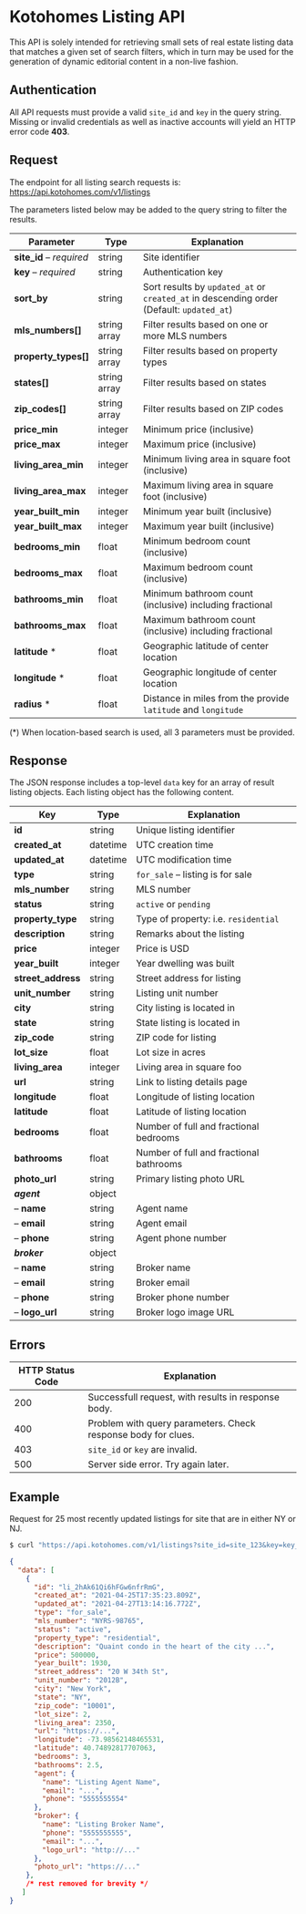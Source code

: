 # Kotohomes Listing API

This API is solely intended for retrieving small sets of real estate listing data that matches a given set of search filters, which in turn may be used for the generation of dynamic editorial content in a non-live fashion.



## Authentication

All API requests must provide a valid `site_id` and `key` in the query string. Missing or invalid credentials as well as inactive accounts will yield an HTTP error code **403**.



## Request

The endpoint for all listing search requests is: https://api.kotohomes.com/v1/listings

The parameters listed below may be added to the query string to filter the results.

| Parameter                | Type         | Explanation                                                                              |
| ------------------------ | ------------ | ---------------------------------------------------------------------------------------- |
| **site_id** – _required_ | string       | Site identifier                                                                          |
| **key** – _required_     | string       | Authentication key                                                                       |
| **sort_by**              | string       | Sort results by `updated_at` or `created_at` in descending order (Default: `updated_at`) |
| **mls_numbers[]**        | string array | Filter results based on one or more MLS numbers                                          |
| **property_types[]**     | string array | Filter results based on property types                                                   |
| **states[]**             | string array | Filter results based on states                                                           |
| **zip_codes[]**          | string array | Filter results based on ZIP codes                                                        |
| **price_min**            | integer      | Minimum price (inclusive)                                                                |
| **price_max**            | integer      | Maximum price (inclusive)                                                                |
| **living_area_min**      | integer      | Minimum living area in square foot (inclusive)                                           |
| **living_area_max**      | integer      | Maximum living area in square foot (inclusive)                                           |
| **year_built_min**       | integer      | Minimum year built (inclusive)                                                           |
| **year_built_max**       | integer      | Maximum year built (inclusive)                                                           |
| **bedrooms_min**         | float        | Minimum bedroom count (inclusive)                                                        |
| **bedrooms_max**         | float        | Maximum bedroom count (inclusive)                                                        |
| **bathrooms_min**        | float        | Minimum bathroom count (inclusive) including fractional                                  |
| **bathrooms_max**        | float        | Maximum bathroom count (inclusive) including fractional                                  |
| **latitude** *           | float        | Geographic latitude of center location                                                   |
| **longitude** *          | float        | Geographic longitude of center location                                                  |
| **radius** *             | float        | Distance in miles from the provide `latitude` and `longitude`                            |

(*) When location-based search is used, all 3 parameters must be provided.





## Response

The JSON response includes a top-level `data` key for an array of result listing objects. Each listing object has the following content.



| Key                | Type     | Explanation                                                                       |
| ------------------ | -------- | --------------------------------------------------------------------------------- |
| **id**             | string   | Unique listing identifier                                                         |
| **created_at**     | datetime | UTC creation time                                                                 |
| **updated_at**     | datetime | UTC modification time                                                             |
| **type**           | string   | `for_sale` – listing is for sale                                                  |
| **mls_number**     | string   | MLS number                                                                        |
| **status**         | string   | `active` or `pending`                                                             |
| **property_type**  | string   | Type of property: i.e. `residential`                                              |
| **description**    | string   | Remarks about the listing                                                         |
| **price**          | integer  | Price is USD                                                                      |
| **year_built**     | integer  | Year dwelling was built                                                           |
| **street_address** | string   | Street address for listing                                                        |
| **unit_number**    | string   | Listing unit number                                                               |
| **city**           | string   | City listing is located in                                                        |
| **state**          | string   | State listing is located in                                                       |
| **zip_code**       | string   | ZIP code for listing                                                              |
| **lot_size**       | float    | Lot size in acres                                                                 |
| **living_area**    | integer  | Living area in square foo                                                         |
| **url**            | string   | Link to listing details page                                                      |
| **longitude**      | float    | Longitude of listing location                                                     |
| **latitude**       | float    | Latitude of listing location                                                      |
| **bedrooms**       | float    | Number of full and fractional bedrooms                                            |
| **bathrooms**      | float    | Number of full and fractional bathrooms                                           |
| **photo_url**      | string   | Primary listing photo URL                                                         |
| ***agent***        | object   |                                                                                   |
| – **name**         | string   | Agent name                                                                        |
| – **email**        | string   | Agent email                                                                       |
| – **phone**        | string   | Agent phone number                                                                |
| ***broker***       | object   |                                                                                   |
| – **name**         | string   | Broker name                                                                       |
| – **email**        | string   | Broker email                                                                      |
| – **phone**        | string   | Broker phone number                                                               |
| – **logo_url**     | string   | Broker logo image URL                                                             |




## Errors

| HTTP Status Code   | Explanation                                                                       |
| ------------------ | --------------------------------------------------------------------------------- |
| 200                | Successfull request, with results in response body.                               |
| 400                | Problem with query parameters. Check response body for clues.                     |
| 403                | `site_id` or `key` are invalid.                                                   |
| 500                | Server side error. Try again later.                                               |


## Example

Request for 25 most recently updated listings for site that are in either NY or NJ.

```bash
$ curl "https://api.kotohomes.com/v1/listings?site_id=site_123&key=key_456&states[]=NY&states[]=NJ"
```


```json
{
  "data": [
    {
      "id": "li_2hAk61Qi6hFGw6nfrRmG",
      "created_at": "2021-04-25T17:35:23.809Z",
      "updated_at": "2021-04-27T13:14:16.772Z",
      "type": "for_sale",
      "mls_number": "NYRS-98765",
      "status": "active",
      "property_type": "residential",
      "description": "Quaint condo in the heart of the city ...",
      "price": 500000,
      "year_built": 1930,
      "street_address": "20 W 34th St",
      "unit_number": "2012B",
      "city": "New York",
      "state": "NY",
      "zip_code": "10001",
      "lot_size": 2,
      "living_area": 2350,
      "url": "https://...",
      "longitude": -73.98562148465531,
      "latitude": 40.74892817707063,
      "bedrooms": 3,
      "bathrooms": 2.5,
      "agent": {
        "name": "Listing Agent Name",
        "email": "...",
        "phone": "5555555554"
      },
      "broker": {
        "name": "Listing Broker Name",
        "phone": "5555555555",
        "email": "...",
        "logo_url": "http://..."
      },
      "photo_url": "https://..."
    },
    /* rest removed for brevity */
   ]
}
```

